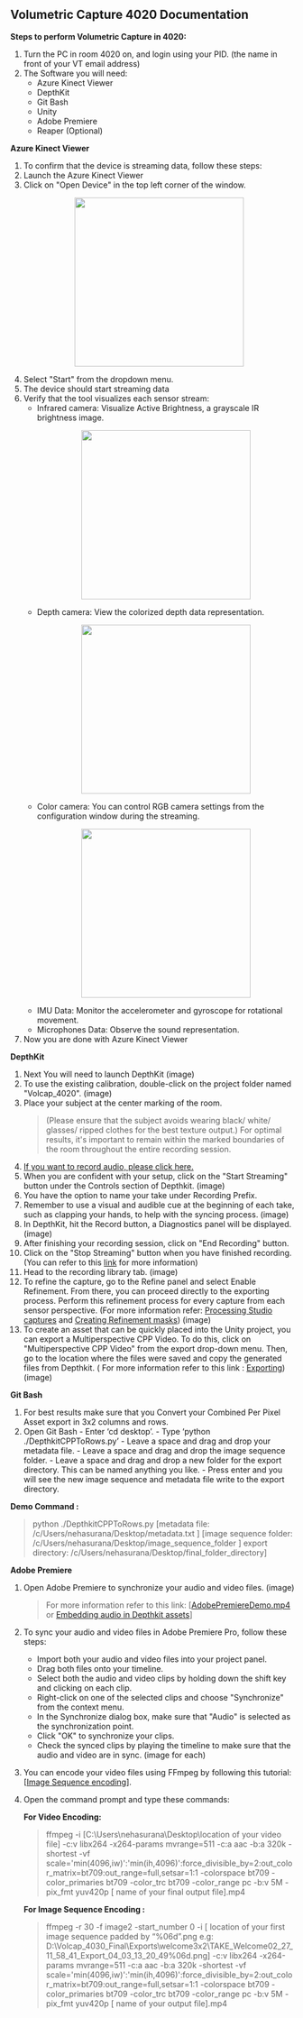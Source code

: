 
## **Volumetric Capture 4020 Documentation**

**Steps to perform Volumetric Capture in 4020:**
 1. Turn the PC in room 4020 on, and login using your PID. (the name in front of your VT email address)
 2. The Software you will need:
    - Azure Kinect Viewer
    - DepthKit
    - Git Bash
    - Unity
    - Adobe Premiere
    - Reaper (Optional)
  
  **Azure Kinect Viewer**
1. To confirm that the device is streaming data, follow these steps:
2. Launch the Azure Kinect Viewer
5. Click on "Open Device" in the top left corner of the window.
      <p align="center"> <image src="images/AZV/open Device.PNG" width="300 height="350"> </p>
7. Select "Start" from the dropdown menu.
8. The device should start streaming data
9. Verify that the tool visualizes each sensor stream:
    - Infrared camera: Visualize Active Brightness, a grayscale IR brightness image.
      <p align="center"> <image src="images/AZV/inf cam.PNG" width="300 height="350"> </p>
    - Depth camera: View the colorized depth data representation.
      <p align="center"> <image src="images/AZV/depth cam.PNG" width="300 height="350"> </p>
    - Color camera: You can control RGB camera settings from the configuration window during the streaming.
      <p align="center"> <image src="images/AZV/color cam control.PNG" width="300 height="350"> </p>
    - IMU Data: Monitor the accelerometer and gyroscope for rotational movement.
    - Microphones Data: Observe the sound representation. 
 10. Now you are done with Azure Kinect Viewer
 
 **DepthKit**
1. Next You will need to launch DepthKit (image)
2. To use the existing calibration, double-click on the project folder named "Volcap_4020". (image)
 7. Place your subject at the center marking of the room. 
	>(Please ensure that the subject avoids wearing black/ white/ glasses/ ripped clothes for the best texture output.)
	> For optimal results, it's important to remain within the marked boundaries of the room throughout the entire recording session.
 8. [If you want to record audio, please click here.]()
 9. When you are confident with your setup, click on the "Start Streaming" button under the Controls section of Depthkit. (image)
 10. You have the option to name your take under Recording Prefix.
 11. Remember to use a visual and audible cue at the beginning of each take, such as clapping your hands, to help with the syncing process. (image)
 12. In DepthKit, hit the Record button, a Diagnostics panel will be displayed. (image)
 13. After finishing your recording session, click on "End Recording" button.
 14. Click on the "Stop Streaming" button when you have finished recording. (You can refer to this [link](https://docs.depthkit.tv/docs/studio-recording) for more information)
 15. Head to the recording library tab. (image)
 16. To refine the capture, go to the Refine panel and select Enable Refinement. From there, you can proceed directly to the exporting process. Perform this refinement process for every capture from each sensor perspective. (For more information refer: [Processing Studio captures](https://docs.depthkit.tv/docs/processing-studio-captures) and [Creating Refinement masks](https://docs.depthkit.tv/docs/creating-refinement-masks)) (image)
 17. To create an asset that can be quickly placed into  the  Unity project, you can export a Multiperspective CPP Video. To do this, click on "Multiperspective CPP Video" from the export drop-down menu. Then, go to the location where the files were saved and copy the generated files from Depthkit. ( For more information refer to this link : [Exporting](https://docs.depthkit.tv/docs/exporting)) (image)

**Git Bash**
1. For best results make sure that you Convert your Combined Per Pixel Asset export in 3x2 columns and rows.
2. Open Git Bash
		- Enter ‘cd desktop’.
		-   Type ‘python ./DepthkitCPPToRows.py’
		-   Leave a space and drag and drop your metadata file.
		-   Leave a space and drag and drop the image sequence folder.
		-   Leave a space and drag and drop a new folder for the export directory. This can be named anything you like.
		-   Press enter and you will see the new image sequence and metadata file write to the export directory.
	
**Demo Command :** 
>python ./DepthkitCPPToRows.py
[metadata file: /c/Users/nehasurana/Desktop/metadata.txt ]
[image sequence folder: /c/Users/nehasurana/Desktop/image_sequence_folder ]
export directory: /c/Users/nehasurana/Desktop/final_folder_directory]
	
**Adobe Premiere**
1. Open Adobe Premiere to synchronize your audio and video files. (image)
	>For more information refer to this link: [[AdobePremiereDemo.mp4](https://drive.google.com/file/d/1SWDYjDCX9tPOOgktKO-BIUdQUT021DJS/view?usp=share_link) or [Embedding audio in Depthkit assets](https://docs.depthkit.tv/docs/embedding-audio)]
2. To sync your audio and video files in Adobe Premiere Pro, follow these steps:
	-   Import both your audio and video files into your project panel.
	-   Drag both files onto your timeline.
	-   Select both the audio and video clips by holding down the shift key and clicking on each clip.
	-   Right-click on one of the selected clips and choose "Synchronize" from the context menu.
	-   In the Synchronize dialog box, make sure that "Audio" is selected as the synchronization point.
	-   Click "OK" to synchronize your clips.
	-   Check the synced clips by playing the timeline to make sure that the audio and video are in sync. (image for each)

3. You can encode your video files using FFmpeg by following this tutorial: [[Image Sequence encoding](https://docs.depthkit.tv/docs/asset-encoding)]. 
4. Open the command prompt and type these commands:

	**For Video Encoding:**
	> ffmpeg -i [C:\Users\nehasurana\Desktop\location of your video file] -c:v libx264 -x264-params mvrange=511 -c:a  aac -b:a 320k -shortest -vf scale='min(4096,iw)':'min(ih,4096)':force_divisible_by=2:out_color_matrix=bt709:out_range=full,setsar=1:1 -colorspace bt709 -color_primaries bt709 -color_trc bt709 -color_range pc -b:v 5M -pix_fmt yuv420p [ name of your final output file].mp4

	**For Image Sequence Encoding :**
    

	> ffmpeg -r 30 -f image2 -start_number 0 -i [ location of your first image sequence padded by “%06d”.png e.g: D:\Volcap_4030_Final\Exports\welcome3x2\TAKE_Welcome02_27_11_58_41_Export_04_03_13_20_49%06d.png] -c:v libx264 -x264-params mvrange=511 -c:a  aac -b:a 320k -shortest -vf scale='min(4096,iw)':'min(ih,4096)':force_divisible_by=2:out_color_matrix=bt709:out_range=full,setsar=1:1 -colorspace bt709 -color_primaries bt709 -color_trc bt709 -color_range pc -b:v 5M -pix_fmt yuv420p [ name of your output file].mp4

	 



 
